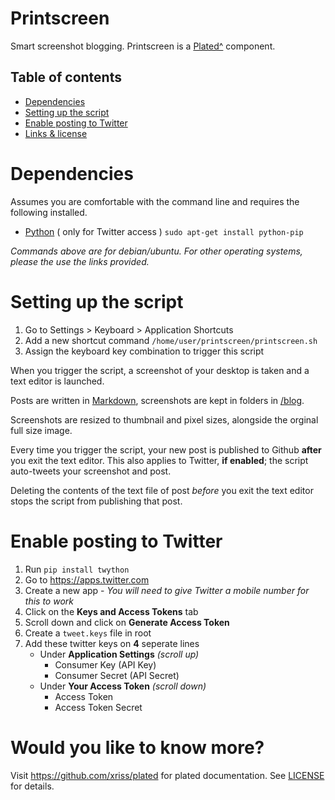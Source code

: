 
# Printscreen

Smart screenshot blogging. Printscreen is a [Plated^](https://github.com/xriss/plated) component.

## Table of contents
  - [Dependencies](#dependencies)
  - [Setting up the script](#setting-up-the-script)
  - [Enable posting to Twitter](#enable-posting-to-twitter)
  - [Links & license](#would-you-like-to-know-more)

# Dependencies

Assumes you are comfortable with the command line and requires the following installed.

- [Python](https://packaging.python.org/installing/) ( only for Twitter access ) ```sudo apt-get install python-pip```

_Commands above are for debian/ubuntu. For other operating systems, please the use the links provided._

# Setting up the script

1. Go to Settings > Keyboard > Application Shortcuts
2. Add a new shortcut command ```/home/user/printscreen/printscreen.sh```
3. Assign the keyboard key combination to trigger this script

When you trigger the script, a screenshot of your desktop is taken and a text editor is launched.

Posts are written in [Markdown](https://github.com/adam-p/markdown-here/wiki/Markdown-Cheatsheet), screenshots are kept in folders in [/blog](https://github.com/notshi/printscreen/tree/master/plated/source/blog).

Screenshots are resized to thumbnail and pixel sizes, alongside the orginal full size image.

Every time you trigger the script, your new post is published to Github **after** you exit the text editor. This also applies to Twitter, **if enabled**; the script auto-tweets your screenshot and post.

Deleting the contents of the text file of post _before_ you exit the text editor stops the script from publishing that post.


# Enable posting to Twitter

1. Run ```pip install twython```
2. Go to https://apps.twitter.com
3. Create a new app - _You will need to give Twitter a mobile number for this to work_
4. Click on the **Keys and Access Tokens** tab
5. Scroll down and click on **Generate Access Token**
6. Create a ```tweet.keys``` file in root
7. Add these twitter keys on **4** seperate lines
    - Under **Application Settings** _(scroll up)_
      - Consumer Key (API Key)
	  - Consumer Secret (API Secret)
    - Under **Your Access Token** _(scroll down)_
	  - Access Token
	  - Access Token Secret


# Would you like to know more?

Visit https://github.com/xriss/plated for plated documentation. See [LICENSE](https://github.com/xriss/plated/blob/master/LICENSE) for details.
